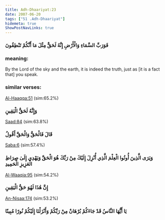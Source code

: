 ```yaml
---
title: Adh-Dhaariyat:23
date: 2007-06-20
tags: ["51 .Adh-Dhaariyat"]
hidemeta: true 
ShowPostNavLinks: true 
---
```

### فَوَرَبِّ السَّمَاءِ وَالْأَرْضِ إِنَّهُ لَحَقٌّ مِثْلَ مَا أَنَّكُمْ تَنْطِقُونَ
### meaning: 
By the Lord of the sky and the earth, it is indeed the truth, just as [it is a fact that] you speak.
### similar verses: 

[Al-Haaqqa:51](/69/51) (sim:65.2%)

### وَإِنَّهُ لَحَقُّ الْيَقِينِ

[Saad:84](/38/84) (sim:63.8%)

### قَالَ فَالْحَقُّ وَالْحَقَّ أَقُولُ

[Saba:6](/34/6) (sim:57.4%)

### وَيَرَى الَّذِينَ أُوتُوا الْعِلْمَ الَّذِي أُنْزِلَ إِلَيْكَ مِنْ رَبِّكَ هُوَ الْحَقَّ وَيَهْدِي إِلَىٰ صِرَاطِ الْعَزِيزِ الْحَمِيدِ

[Al-Waaqia:95](/56/95) (sim:54.2%)

### إِنَّ هَٰذَا لَهُوَ حَقُّ الْيَقِينِ

[An-Nisaa:174](/4/174) (sim:53.2%)

### يَا أَيُّهَا النَّاسُ قَدْ جَاءَكُمْ بُرْهَانٌ مِنْ رَبِّكُمْ وَأَنْزَلْنَا إِلَيْكُمْ نُورًا مُبِينًا
